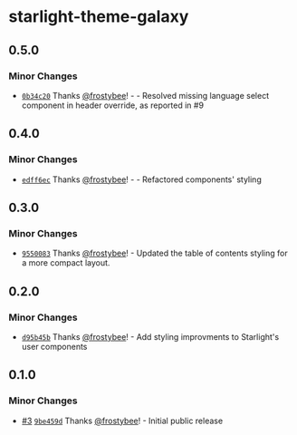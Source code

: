 # starlight-theme-galaxy

## 0.5.0

### Minor Changes

- [`0b34c20`](https://github.com/frostybee/starlight-theme-galaxy/commit/0b34c202b5e312364b924e5270274645dab54f68) Thanks [@frostybee](https://github.com/frostybee)! - - Resolved missing language select component in header override, as reported in #9

## 0.4.0

### Minor Changes

- [`edff6ec`](https://github.com/frostybee/starlight-theme-galaxy/commit/edff6ece78c07edbf4a5b9ae84bac8cf5c13b960) Thanks [@frostybee](https://github.com/frostybee)! - - Refactored components' styling

## 0.3.0

### Minor Changes

- [`9550083`](https://github.com/frostybee/starlight-theme-galaxy/commit/9550083548be49ab9754d5a8fb2cc46073b08936) Thanks [@frostybee](https://github.com/frostybee)! - Updated the table of contents styling for a more compact layout.

## 0.2.0

### Minor Changes

- [`d95b45b`](https://github.com/frostybee/starlight-theme-galaxy/commit/d95b45ba35f404c16809bddba1b2d62623d51193) Thanks [@frostybee](https://github.com/frostybee)! - Add styling improvments to Starlight's user components

## 0.1.0

### Minor Changes

- [#3](https://github.com/frostybee/starlight-theme-galaxy/pull/3) [`9be459d`](https://github.com/frostybee/starlight-theme-galaxy/commit/9be459d58e42e7a444fffada34947ac69768dc03) Thanks [@frostybee](https://github.com/frostybee)! - Initial public release
